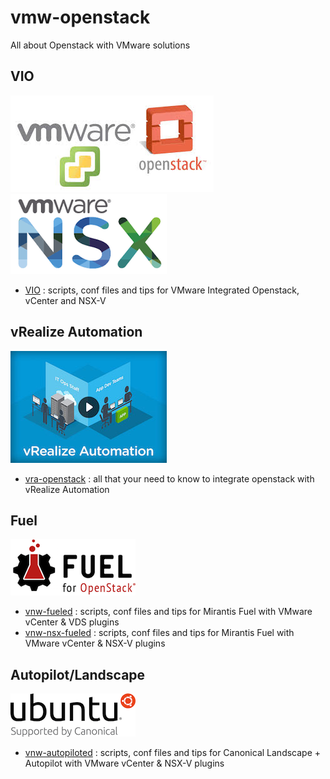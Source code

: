 # vmw-openstack
All about Openstack with VMware solutions

## VIO
![VIO](docs/vmw%2Bopenstack.jpg)
![NSX](docs/nsx.png)
- [VIO](vio/README.md) : scripts, conf files and tips for VMware Integrated Openstack, vCenter and NSX-V

## vRealize Automation
![VRA](docs/vra.jpg)
- [vra-openstack](vra-openstack/README.md) : all that your need to know to integrate openstack with vRealize Automation

## Fuel
![FUEL](docs/fuel.png)
- [vnw-fueled](vmw-fueled/README.md) : scripts, conf files and tips for Mirantis Fuel with VMware vCenter & VDS plugins
- [vnw-nsx-fueled](vmw-nsx-fueled/README.md) : scripts, conf files and tips for Mirantis Fuel with VMware vCenter & NSX-V plugins

## Autopilot/Landscape
![UBUNTU](docs/ubuntu.png)
- [vnw-autopiloted](vmw-autopiloted/README.md) : scripts, conf files and tips for Canonical Landscape + Autopilot with VMware vCenter & NSX-V plugins


